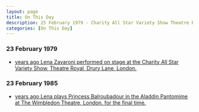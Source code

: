 ```yaml
---
layout: page
title: On This Day
description: 25 February 1979 - Charity All Star Variety Show Theatre Royal, Drury Lane, London.
categories: [On This Day]
---
```


### 23 February 1979
* [<span id="age1"></span> years ago Lena Zavaroni performed on stage at the Charity All Star Variety Show, Theatre Royal, Drury Lane, London.](/theatre/1979/02/25/charity-all-star-variety-show.html)

### 23 February 1985
* [<span id="age2"></span> years ago Lena plays Princess Balroubadour in the Aladdin Pantomime at The Wimbledon Theatre, London. for the final time.](/theatre/1985/12/20/aladdin-pantomime.html)

<!-- Script for calculating number of years ago -->
<script>
var dob = '19790225';
var year = Number(dob.substr(0, 4));
var month = Number(dob.substr(4, 2)) - 1;
var day = Number(dob.substr(6, 2));
var today = new Date();
var age1 = today.getFullYear() - year;
if (today.getMonth() < month || (today.getMonth() == month && today.getDate() < day)) {
  age1--;
}
document.getElementById("age1").innerHTML=age1;

var dob = '19850225';
var year = Number(dob.substr(0, 4));
var month = Number(dob.substr(4, 2)) - 1;
var day = Number(dob.substr(6, 2));
var today = new Date();
var age2 = today.getFullYear() - year;
if (today.getMonth() < month || (today.getMonth() == month && today.getDate() < day)) {
  age2--;
}
document.getElementById("age2").innerHTML=age2;
</script>

